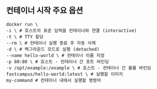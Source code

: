 ## 컨테이너 시작 주요 옵션

```
docker run \
-i \ # 호스트의 표준 입력을 컨테이너와 연결 (interactive)
-t \ # TTY 할당
--rm \ # 컨테이너 실행 종료 후 자동 삭제
-d \ # 백그라운드 모드로 실행 (detached)
--name hello-world \ # 컨테이너 이름 지정
-p 80:80 \ # 호스트 - 컨테이너 간 포트 바인딩
-v /opt/example:/example \ # 호스트 - 컨테이너 간 볼륨 바인딩
fastcampus/hello-world:latest \ # 실행할 이미지
my-command # 컨테이너 내에서 실행할 명령어
```
<!--stackedit_data:
eyJoaXN0b3J5IjpbMTA1MjI1NDkyXX0=
-->